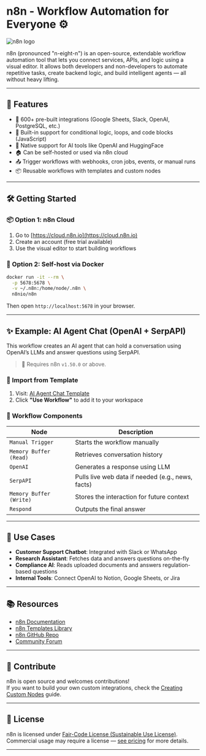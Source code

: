 # n8n - Workflow Automation for Everyone ⚙️

![n8n logo](https://n8n.io/images/n8n-logo.png)

n8n (pronounced "n-eight-n") is an open-source, extendable workflow automation tool that lets you connect services, APIs, and logic using a visual editor. It allows both developers and non-developers to automate repetitive tasks, create backend logic, and build intelligent agents — all without heavy lifting.

---

## 🚀 Features

- 🔌 600+ pre-built integrations (Google Sheets, Slack, OpenAI, PostgreSQL, etc.)
- 🧠 Built-in support for conditional logic, loops, and code blocks (JavaScript)
- 💬 Native support for AI tools like OpenAI and HuggingFace
- 🏠 Can be self-hosted or used via n8n cloud
- 📤 Trigger workflows with webhooks, cron jobs, events, or manual runs
- 📦 Reusable workflows with templates and custom nodes

---

## 🛠️ Getting Started

### 📦 Option 1: n8n Cloud

1. Go to [https://cloud.n8n.io](https://cloud.n8n.io)
2. Create an account (free trial available)
3. Use the visual editor to start building workflows

### 🐳 Option 2: Self-host via Docker

```bash
docker run -it --rm \
  -p 5678:5678 \
  -v ~/.n8n:/home/node/.n8n \
  n8nio/n8n
```

Then open `http://localhost:5678` in your browser.

---

## ✨ Example: AI Agent Chat (OpenAI + SerpAPI)

This workflow creates an AI agent that can hold a conversation using OpenAI’s LLMs and answer questions using SerpAPI.

> 📌 Requires n8n `v1.50.0` or above.

### 🔗 Import from Template

1. Visit: [AI Agent Chat Template](https://n8n.io/workflows/ai-agent-chat)
2. Click **"Use Workflow"** to add it to your workspace

### 🧩 Workflow Components

| Node                    | Description                                       |
| ----------------------- | ------------------------------------------------- |
| `Manual Trigger`        | Starts the workflow manually                      |
| `Memory Buffer (Read)`  | Retrieves conversation history                    |
| `OpenAI`                | Generates a response using LLM                    |
| `SerpAPI`               | Pulls live web data if needed (e.g., news, facts) |
| `Memory Buffer (Write)` | Stores the interaction for future context         |
| `Respond`               | Outputs the final answer                          |

---

## 🧠 Use Cases

- **Customer Support Chatbot**: Integrated with Slack or WhatsApp
- **Research Assistant**: Fetches data and answers questions on-the-fly
- **Compliance AI**: Reads uploaded documents and answers regulation-based questions
- **Internal Tools**: Connect OpenAI to Notion, Google Sheets, or Jira

---

## 📚 Resources

- [n8n Documentation](https://docs.n8n.io/)
- [n8n Templates Library](https://n8n.io/workflows)
- [n8n GitHub Repo](https://github.com/n8n-io/n8n)
- [Community Forum](https://community.n8n.io)

---

## 🧩 Contribute

n8n is open source and welcomes contributions!  
If you want to build your own custom integrations, check the [Creating Custom Nodes](https://docs.n8n.io/nodes/creating-nodes/) guide.

---

## 📝 License

n8n is licensed under [Fair-Code License (Sustainable Use License)](https://faircode.io/).  
Commercial usage may require a license — [see pricing](https://n8n.io/pricing) for more details.

---
